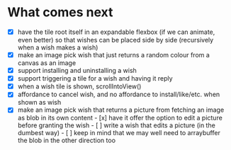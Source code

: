 
# What comes next

- [x] have the tile root itself in an expandable flexbox (if we can animate, even better) so that
      wishes can be placed side by side (recursively when a wish makes a wish)
- [x] make an image pick wish that just returns a random colour from a canvas as an image
- [x] support installing and uninstalling a wish
- [x] support triggering a tile for a wish and having it reply
- [x] when a wish tile is shown, scrollIntoView()
- [x] affordance to cancel wish, and no affordance to install/like/etc. when shown as wish
- [x] make an image pick wish that returns a picture from fetching an image as blob in its own content
      - [x] have it offer the option to edit a picture before granting the wish
      - [ ] write a wish that edits a picture (in the dumbest way)
      - [ ] keep in mind that we may well need to arraybuffer the blob in the other direction too
